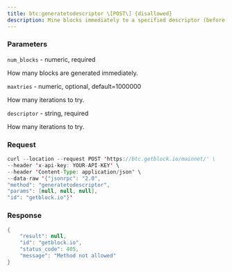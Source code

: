 ```yaml
---
title: btc:generatetodescriptor \[POST\] {disallowed}
description: Mine blocks immediately to a specified descriptor (before the RPC callreturns)
---
```


### Parameters


`num_blocks` - numeric, required

How many blocks are generated immediately.

`maxtries` - numeric, optional, default=1000000

How many iterations to try.

`descriptor` - string, required

How many iterations to try.

### Request

``` java
curl --location --request POST 'https://btc.getblock.io/mainnet/' \
--header 'x-api-key: YOUR-API-KEY' \
--header 'Content-Type: application/json' \
--data-raw '{"jsonrpc": "2.0",
"method": "generatetodescriptor",
"params": [null, null, null],
"id": "getblock.io"}'
```

###  Response

``` java
{
    "result": null,
    "id": "getblock.io",
    "status_code": 405,
    "message": "Method not allowed"
}
```

